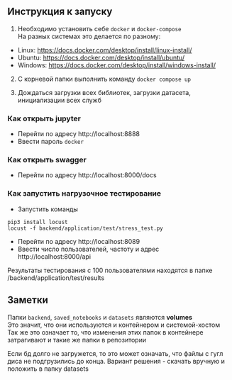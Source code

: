 ## Инструкция к запуску

1. Необходимо установить себе `docker` и `docker-compose`\
На разных системах это делается по разному:
* Linux: https://docs.docker.com/desktop/install/linux-install/
* Ubuntu: https://docs.docker.com/desktop/install/ubuntu/
* Windows: https://docs.docker.com/desktop/install/windows-install/

2. С корневой папки выполнить команду `docker compose up`

3. Дождаться загрузки всех библиотек, загрузки датасета, инициализации всех служб

### Как открыть jupyter
- Перейти по адресу http://localhost:8888
- Ввести пароль `docker`

### Как открыть swagger
- Перейти по адресу http://localhost:8000/docs

### Как запустить нагрузочное тестирование
- Запустить команды
```
pip3 install locust
locust -f backend/application/test/stress_test.py
```
- Перейти по адресу http://localhost:8089
- Ввести число пользователей, частоту и адрес http://localhost:8000/api

Результаты тестирования с 100 пользователями находятся в папке /backend/application/test/results

## Заметки
Папки `backend`, `saved_notebooks` и `datasets` являются **volumes** \
Это значит, что они используются и контейнером и системой-хостом \
Так же это означает то, что изменения этих папок в контейнере затрагивают и такие же папки в репозитории 

Если бд долго не загружется, то это может означать, что файлы с гугл диса не подгрузились до конца. Вариант решения - скачать вручную и положить в папку datasets
